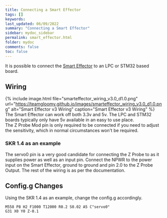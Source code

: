 ```yaml
---
title: Connecting a Smart Effector
tags: []
keywords: 
last_updated: 06/09/2022
summary: "Connecting a Smart Effector"
sidebar: mydoc_sidebar
permalink: smart_effector.html
folder: mydoc
comments: false
toc: false
---
```


It is possible to connect the [Smart Effector](https://docs.duet3d.com/en/Duet3D_hardware/Accessories/Smart_Effector) to an LPC or STM32 based board.

## Wiring

{% include image.html file="smarteffector_wiring_v3.0_d1.0.png" url="<https://teamgloomy.github.io/images/smarteffector_wiring_v3.0_d1.0.png>" alt="Smart Effector v3 Wiring" caption="Smart Effector v3 Wiring" %}  
The Smart Effector can work off both 3.3v and 5v. The LPC and STM32 boards typically only have 5v available in an easy to use place.  
The Z Probe Mod pin is only required to be connected if you need to adjust the sensitivity, which in normal circumstances won't be required.

### SKR 1.4 as an example

The servo0 pin is a very good candidate for connecting the Z Probe to as it supplies power as well as an input pin.
Connect the NPWR to the power input on the Smart Effector, ground to ground and pin 2.0 to the Z Probe Output.
The rest of the wiring is as per the documentation.

## Config.g Changes

Using the SKR 1.4 as an example, change the config.g accordingly.  

```text
M558 P8 H2 F1000 T12000 R0.2 S0.02 A5 C"servo0"
G31 X0 Y0 Z-0.1
```
